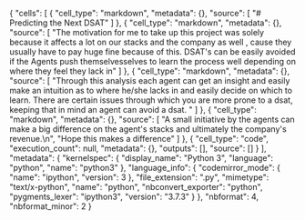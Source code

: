 {
 "cells": [
  {
   "cell_type": "markdown",
   "metadata": {},
   "source": [
    "# Predicting the Next DSAT"
   ]
  },
  {
   "cell_type": "markdown",
   "metadata": {},
   "source": [
    "The motivation for me to take up this project was solely because it affects a lot on our stacks and the company as well , cause they usually have to pay huge fine because of this. DSAT's can be easily avoided if the Agents push themselvesselves to learn the process well depending on where they feel they lack in"
   ]
  },
  {
   "cell_type": "markdown",
   "metadata": {},
   "source": [
    "Through this analysis each agent can get an insight and easily make an intuition as to where he/she lacks in and easily decide on which to learn. There are certain issues through which you are more prone to a dsat, keeping that in mind an agent can avoid a dsat. "
   ]
  },
  {
   "cell_type": "markdown",
   "metadata": {},
   "source": [
    "A small initiative by the agents can make a big difference on the agent's stacks and ultimately the company's revenue.\n",
    "Hope this makes a difference"
   ]
  },
  {
   "cell_type": "code",
   "execution_count": null,
   "metadata": {},
   "outputs": [],
   "source": []
  }
 ],
 "metadata": {
  "kernelspec": {
   "display_name": "Python 3",
   "language": "python",
   "name": "python3"
  },
  "language_info": {
   "codemirror_mode": {
    "name": "ipython",
    "version": 3
   },
   "file_extension": ".py",
   "mimetype": "text/x-python",
   "name": "python",
   "nbconvert_exporter": "python",
   "pygments_lexer": "ipython3",
   "version": "3.7.3"
  }
 },
 "nbformat": 4,
 "nbformat_minor": 2
}
